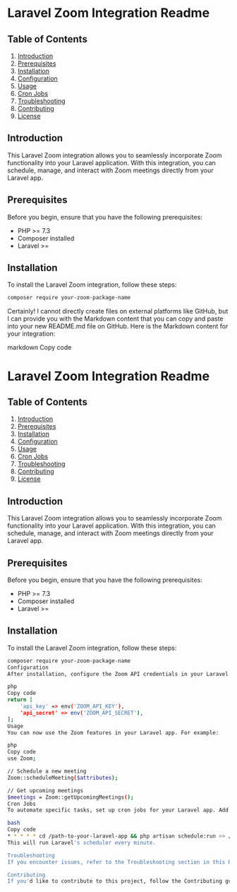 # Laravel Zoom Integration Readme

## Table of Contents
1. [Introduction](#introduction)
2. [Prerequisites](#prerequisites)
3. [Installation](#installation)
4. [Configuration](#configuration)
5. [Usage](#usage)
6. [Cron Jobs](#cron-jobs)
7. [Troubleshooting](#troubleshooting)
8. [Contributing](#contributing)
9. [License](#license)

## Introduction

This Laravel Zoom integration allows you to seamlessly incorporate Zoom functionality into your Laravel application. With this integration, you can schedule, manage, and interact with Zoom meetings directly from your Laravel app.

## Prerequisites

Before you begin, ensure that you have the following prerequisites:

- PHP >= 7.3
- Composer installed
- Laravel >= 

## Installation

To install the Laravel Zoom integration, follow these steps:

```bash
composer require your-zoom-package-name
```


Certainly! I cannot directly create files on external platforms like GitHub, but I can provide you with the Markdown content that you can copy and paste into your new README.md file on GitHub. Here is the Markdown content for your integration:

markdown
Copy code
# Laravel Zoom Integration Readme

## Table of Contents
1. [Introduction](#introduction)
2. [Prerequisites](#prerequisites)
3. [Installation](#installation)
4. [Configuration](#configuration)
5. [Usage](#usage)
6. [Cron Jobs](#cron-jobs)
7. [Troubleshooting](#troubleshooting)
8. [Contributing](#contributing)
9. [License](#license)

## Introduction

This Laravel Zoom integration allows you to seamlessly incorporate Zoom functionality into your Laravel application. With this integration, you can schedule, manage, and interact with Zoom meetings directly from your Laravel app.

## Prerequisites

Before you begin, ensure that you have the following prerequisites:

- PHP >= 7.3
- Composer installed
- Laravel >= 

## Installation

To install the Laravel Zoom integration, follow these steps:

```bash
composer require your-zoom-package-name
Configuration
After installation, configure the Zoom API credentials in your Laravel app. You can find the configuration file at config/zoom.php. Add your Zoom API key and secret.

php
Copy code
return [
    'api_key' => env('ZOOM_API_KEY'),
    'api_secret' => env('ZOOM_API_SECRET'),
];
Usage
You can now use the Zoom features in your Laravel app. For example:

php
Copy code
use Zoom;

// Schedule a new meeting
Zoom::scheduleMeeting($attributes);

// Get upcoming meetings
$meetings = Zoom::getUpcomingMeetings();
Cron Jobs
To automate specific tasks, set up cron jobs for your Laravel app. Add the following entries to your crontab file:

bash
Copy code
* * * * * cd /path-to-your-laravel-app && php artisan schedule:run >> /dev/null 2>&1
This will run Laravel's scheduler every minute.

Troubleshooting
If you encounter issues, refer to the Troubleshooting section in this README for common problems and solutions.

Contributing
If you'd like to contribute to this project, follow the Contributing guidelines.
